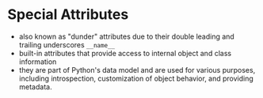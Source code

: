 # Special Attributes
- also known as "dunder" attributes due to their double leading and trailing underscores `__name__`
- built-in attributes that provide access to internal object and class information
- they are part of Python's data model and are used for various purposes, including introspection, customization of object behavior, and providing metadata.

